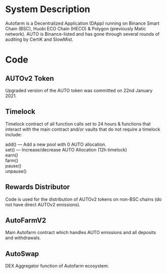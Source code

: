 # System Description

Autofarm is a Decentralized Application (DApp) running on Binance Smart Chain (BSC), Huobi ECO Chain (HECO) & Polygon (previously Matic network). AUTO is Binance-listed and has gone through several rounds of auditing by CertiK and SlowMist.

# Code

## AUTOv2 Token

Upgraded version of the AUTO token was committed on 22nd January 2021.

## Timelock

Timelock contract of all function calls set to 24 hours & functions that interact with the main contract and/or vaults that do not require a timelock include:

add() — Add a new pool with 0 AUTO allocation.  
set() — Increase/decrease AUTO Allocation (12h timelock)  
earn()  
farm()  
pause()  
unpause()

## Rewards Distributor

Code is used for the distribution of AUTOv2 tokens on non-BSC chains (do not have direct AUTOv2 emissions).

## AutoFarmV2

Main Autofarm contract which handles AUTO emissions and all deposits and withdrawals.

## AutoSwap

DEX Aggregator function of Autofarm ecosystem.
